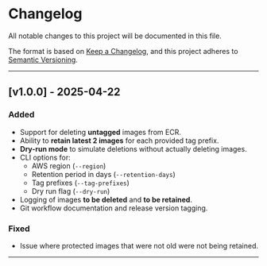 # Changelog

All notable changes to this project will be documented in this file.

The format is based on [Keep a Changelog](https://keepachangelog.com/en/1.0.0/),
and this project adheres to [Semantic Versioning](https://semver.org/).

---

## [v1.0.0] - 2025-04-22

### Added
- Support for deleting **untagged** images from ECR.
- Ability to **retain latest 2 images** for each provided tag prefix.
- **Dry-run mode** to simulate deletions without actually deleting images.
- CLI options for:
  - AWS region (`--region`)
  - Retention period in days (`--retention-days`)
  - Tag prefixes (`--tag-prefixes`)
  - Dry run flag (`--dry-run`)
- Logging of images **to be deleted** and **to be retained**.
- Git workflow documentation and release version tagging.

### Fixed
- Issue where protected images that were not old were not being retained.

---

